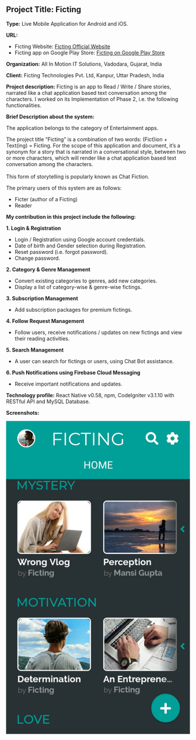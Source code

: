 ## Project Title: Ficting

**Type:** Live Mobile Application for Android and iOS.

**URL:**

* Ficting Website: <a href="http://ficting.com">Ficting Official Website</a>
* Ficting app on Google Play Store: <a href="https://play.google.com/store/apps/details?id=com.ficting.ficting">Ficting on Google Play Store</a>

**Organization:** All In Motion IT Solutions, Vadodara, Gujarat, India

**Client:** Ficting Technologies Pvt. Ltd, Kanpur, Uttar Pradesh, India

**Project description:** Ficting is an app to Read / Write / Share stories, narrated like a chat application based text conversation among the characters. I worked on its Implementation of Phase 2, i.e. the following functionalities. 

**Brief Description about the system:**

The application belongs to the category of Entertainment apps.

The project title “Ficting” is a combination of two words: (Fict)ion + Text(ing) = Ficting. For the scope of this application and document, it’s a synonym for a story that is narrated in a conversational style, between two or more characters, which will render like a chat application based text conversation among the characters.<br><br>This form of storytelling is popularly known as Chat Fiction.

The primary users of this system are as follows: 
* Ficter (author of a Ficting)
* Reader

**My contribution in this project include the following:**

**1. Login & Registration**
* Login / Registration using Google account credentials.
* Date of birth and Gender selection during Registration.
* Reset password (i.e. forgot password).
* Change password.

**2. Category & Genre Management**
* Convert existing categories to genres, add new categories.
* Display a list of category-wise & genre-wise fictings.

**3. Subscription Management**
* Add subscription packages for premium fictings.

**4. Follow Request Management**
* Follow users, receive notifications / updates on new fictings and view their reading activities.

**5. Search Management**
* A user can search for fictings or users, using Chat Bot assistance.

**6. Push Notifications using Firebase Cloud Messaging**
* Receive important notifications and updates.

**Technology profile:** React Native v0.58, npm, CodeIgniter v3.1.10 with RESTful API and MySQL Database.

**Screenshots:**

<kbd><img src="../images/ficting/1.png?raw=true"/></kbd>
